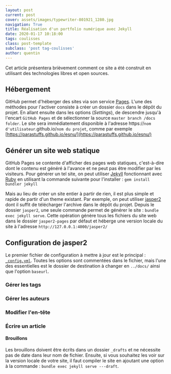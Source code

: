 ```yaml
---
layout: post
current: post
cover: assets/images/typewriter-801921_1280.jpg
navigation: True
title: Réalisation d'un portfolio numérique avec Jekyll
date: 2020-01-17 10:18:00
tags: coulisses
class: post-template
subclass: 'post tag-coulisses'
author: quentin
---
```


Cet article présentera brièvement comment ce site a été construit en utilisant des technologies libres et open sources.

## Hébergement
GitHub permet d'héberger des sites via son service [Pages](https://pages.github.com/).
L'une des méthodes pour l'activer consiste à créer un dossier ```docs``` dans le dépôt du projet.
En allant ensuite dans les options (*Settings*), de descendre jusqu'à l'encart ```GitHub Pages``` et de sélectionner la source ```master branch /docs folder```.
Le site sera immédiatement disponible à l'adresse https://```nom d'utilisateur```.github.io/```nom du projet```,
comme par exemple [https://parastuffs.github.io/esnu/](https://parastuffs.github.io/esnu/)

## Générer un site web statique
GitHub Pages se contente d'afficher des pages web statiques, c'est-à-dire dont le contenu est généré à l'avance et ne peut pas être modifier par les visiteurs.
Pour générer un tel site, on peut utiliser [Jekyll](https://jekyllrb.com/) fonctionnant avec [Ruby](https://www.ruby-lang.org/fr/) en utilisant la commande suivante pour l'installer : ```gem install bundler jekyll```

Mais au lieu de créer un site entier à partir de rien, il est plus simple et rapide de partir d'un theme existant.
Par exemple, on peut utiliser [jasper2](https://github.com/jekyller/jasper2) dont il suffit de télécharger l'archive dans le dépôt du projet.
Depuis le dossier ```jasper2```, une seule commande permet de générer le site : ```bundle exec jekyll serve```.
Cette opération génère tous les fichiers du site web dans le dossier ```jasper2-pages``` par défaut et héberge une version locale du site à l'adresse ```http://127.0.0.1:4000/jasper2/```

## Configuration de jasper2
Le premier fichier de configuration à mettre à jour est le principal : [```_config.yml```](https://github.com/parastuffs/esnu/blob/master/jasper2/_config.yml).
Toutes les options sont commentées dans le fichier, mais l'une des essentielles est le dossier de destination à changer en ```../docs/``` ainsi que l'option ```baseurl```.

### Gérer les tags

### Gérer les auteurs

### Modifier l'en-tête

### Écrire un article

#### Brouillons
Les brouillons doivent être écrits dans un dossier ```_drafts``` et ne nécessite pas de date dans leur nom de fichier.
Ensuite, si vous souhaitez les voir sur la version locale de votre site, il faut compiler le site en ajoutant une option à la commande : ```bundle exec jekyll serve ---draft```.
